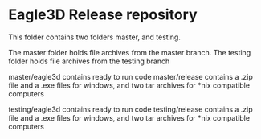 Eagle3D Release repository
==========================

This folder contains two folders master, and testing.

The master folder holds file archives from the master branch.
The testing folder holds file archives from the testing branch

master/eagle3d contains ready to run code
master/release contains a .zip file and a .exe files for windows, and
                        two tar archives for *nix compatible computers

testing/eagle3d contains ready to run code
testing/release contains a .zip file and a .exe files for windows, and
                        two tar archives for *nix compatible computers

